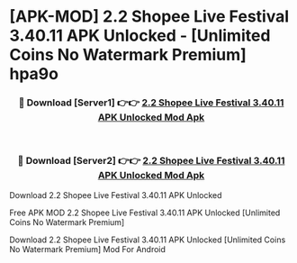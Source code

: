 # [APK-MOD] 2.2 Shopee Live Festival 3.40.11 APK Unlocked - [Unlimited Coins No Watermark Premium] hpa9o



<div align="center">
<h3>🔴 Download [Server1] 👉👉 <a href="https://momento.my/?title=2.2_Shopee_Live_Festival_3.40.11_APK_Unlocked">2.2 Shopee Live Festival 3.40.11 APK Unlocked Mod Apk</a></h3><br>

<h3>🔴 Download [Server2] 👉👉 <a href="https://momento.my/?title=2.2_Shopee_Live_Festival_3.40.11_APK_Unlocked">2.2 Shopee Live Festival 3.40.11 APK Unlocked Mod Apk</a></h3>
</div>



Download 2.2 Shopee Live Festival 3.40.11 APK Unlocked 

Free APK MOD 2.2 Shopee Live Festival 3.40.11 APK Unlocked [Unlimited Coins No Watermark Premium]

Download 2.2 Shopee Live Festival 3.40.11 APK Unlocked [Unlimited Coins No Watermark Premium] Mod For Android
